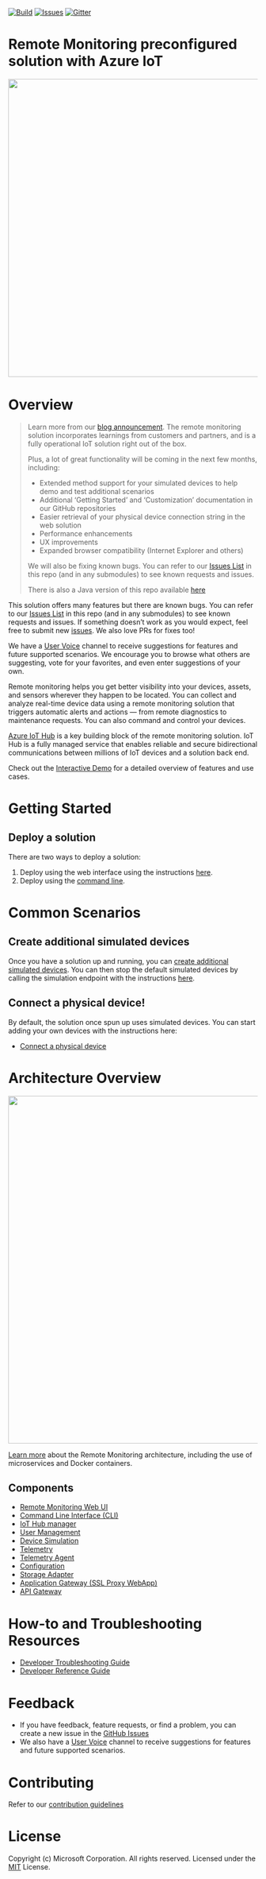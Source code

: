 [![Build][build-badge]][build-url]
[![Issues][issues-badge]][issues-url]
[![Gitter][gitter-badge]][gitter-url]

Remote Monitoring preconfigured solution with Azure IoT
========
<div align="center">
<img src="https://user-images.githubusercontent.com/3317135/31798657-c75aaaec-b4e9-11e7-9835-dea95cb5316d.png" width="600" height="auto"/>
</div>

Overview
========
> Learn more from our
> [blog announcement](https://azure.microsoft.com/en-in/blog/the-next-generation-of-azure-iot-suite-accelerates-iot-solutions/). 
> The remote monitoring solution incorporates learnings from customers
> and partners, and is a fully operational IoT solution right out of the
> box. 
>
> Plus, a lot of great functionality will be coming in the next few 
> months, including:
>
> * Extended method support for your simulated devices to help demo and test additional scenarios
> * Additional ‘Getting Started’ and ‘Customization’ documentation in our GitHub repositories 
> * Easier retrieval of your physical device connection string in the web solution
> * Performance enhancements
> * UX improvements
> * Expanded browser compatibility (Internet Explorer and others)
>
> We will also be fixing known bugs. You can refer to our
> [Issues List](https://github.com/Azure/azure-iot-pcs-remote-monitoring-dotnet/issues)
> in this repo (and in any submodules) to see known requests and issues. 
>
> There is also a Java version of this repo available [here](https://github.com/Azure/azure-iot-pcs-remote-monitoring-java)

This solution offers many features but there are known bugs. You can refer to our
[Issues List](issues) in this repo (and in any submodules) to see known requests 
and issues. If something doesn’t work as you would expect, feel free to submit new
[issues](https://github.com/Azure/azure-iot-pcs-remote-monitoring-dotnet/issues). 
We also love PRs for fixes too!

We have a [User Voice](https://feedback.azure.com/forums/321918-azure-iot)
channel to receive suggestions for features and future supported scenarios.
We encourage you to browse what others are suggesting, vote for your favorites,
and even enter suggestions of your own.

Remote monitoring helps you get better visibility into your devices, assets, and
sensors wherever they happen to be located. You can collect and analyze real-time
device data using a remote monitoring solution that triggers automatic alerts and
actions — from remote diagnostics to maintenance requests. You can also command and
control your devices.

[Azure IoT Hub][iot-hub]
is a key building block of the remote monitoring solution. IoT Hub is a fully
managed service that enables reliable and secure bidirectional communications between
millions of IoT devices and a solution back end.

Check out the [Interactive Demo](http://dev-azureiotclicks01.azurewebsites.net/demos/remotemonitoring)
for a detailed overview of features and use cases.

Getting Started
===============

## Deploy a solution
There are two ways to deploy a solution:
1) Deploy using the web interface using the instructions [here](https://docs.microsoft.com/azure/iot-suite/iot-suite-remote-monitoring-deploy).
2) Deploy using the [command line](https://docs.microsoft.com/azure/iot-suite/iot-suite-remote-monitoring-deploy-cli).

Common Scenarios
================
## Create additional simulated devices
Once you have a solution up and running, you can [create additional simulated devices](https://docs.microsoft.com/azure/iot-suite/iot-suite-remote-monitoring-test). You can then stop the default simulated devices by calling the simulation endpoint with the instructions [here](https://github.com/Azure/device-simulation-dotnet/wiki/%5BAPI-Specifications%5D-Simulations#stop-simulation).

## Connect a physical device!
By default, the solution once spun up uses simulated devices. You can start adding your
own devices with the instructions here: 
* [Connect a physical device](https://docs.microsoft.com/azure/iot-suite/iot-suite-connecting-devices-node)

Architecture Overview
=====================
<div align="center">
<img src="https://user-images.githubusercontent.com/3317135/31914374-44a4be80-b7ff-11e7-86b2-19845ab65d7a.png" width="700" height="auto"/>
</div>

[Learn more](https://docs.microsoft.com/azure/iot-suite/iot-suite-remote-monitoring-sample-walkthrough) about the Remote Monitoring architecture, including the use of microservices and Docker containers.

## Components
* [Remote Monitoring Web UI](https://github.com/Azure/pcs-remote-monitoring-webui)
* [Command Line Interface (CLI)](https://github.com/Azure/pcs-cli)
* [IoT Hub manager](https://github.com/Azure/iothub-manager-java)
* [User Management](https://github.com/Azure/pcs-auth-dotnet)
* [Device Simulation](https://github.com/Azure/device-simulation-java)
* [Telemetry](https://github.com/Azure/device-telemetry-java)
* [Telemetry Agent](https://github.com/Azure/telemetry-agent-java)
* [Configuration](https://github.com/azure/pcs-config-java)
* [Storage Adapter](https://github.com/azure/pcs-storage-adapter-java)
* [Application Gateway (SSL Proxy WebApp)](https://github.com/Azure/reverse-proxy-dotnet)
* [API Gateway](https://github.com/Azure/azure-iot-pcs-remote-monitoring-dotnet/tree/master/reverse-proxy)

How-to and Troubleshooting Resources
====================================
* [Developer Troubleshooting Guide](https://github.com/Azure/azure-iot-pcs-remote-monitoring-dotnet/wiki/Developer-Troubleshooting-Guide)
* [Developer Reference Guide](https://github.com/Azure/azure-iot-pcs-remote-monitoring-dotnet/wiki/Developer-Reference-Guide#running-all-pcs-microservices-locally)

Feedback
========
* If you have feedback, feature requests, or find a problem, you can create
  a new issue in the [GitHub Issues](issues)
* We also have a [User Voice](https://feedback.azure.com/forums/321918-azure-iot) channel to receive suggestions for features and future supported scenarios.

Contributing
============
Refer to our [contribution guidelines](docs/CONTRIBUTING.md)

License
=======
Copyright (c) Microsoft Corporation. All rights reserved.
Licensed under the [MIT](LICENSE) License.

[build-badge]: https://img.shields.io/travis/Azure/azure-iot-pcs-remote-monitoring-dotnet.svg
[build-url]: https://travis-ci.org/Azure/azure-iot-pcs-remote-monitoring-dotnet
[issues-badge]: https://img.shields.io/github/issues/azure/azure-iot-pcs-remote-monitoring-dotnet.svg
[issues-url]: https://github.com/azure/azure-iot-pcs-remote-monitoring-dotnet/issues
[gitter-badge]: https://img.shields.io/gitter/room/azure/iot-solutions.js.svg
[gitter-url]: https://gitter.im/Azure/iot-solutions
[azure-active-directory]: https://azure.microsoft.com/services/active-directory/
[iot-hub]: https://azure.microsoft.com/services/iot-hub/
[cosmos-db]: https://azure.microsoft.com/services/cosmos-db/
[container-service]: https://azure.microsoft.com/services/container-service/
[storage-account]: https://docs.microsoft.com/azure/storage/common/storage-introduction#types-of-storage-accounts
[virtual-machines]: https://azure.microsoft.com/services/virtual-machines/
[web-application]: https://azure.microsoft.com/services/app-service/web/
[draw-io-map]: https://www.draw.io/?lightbox=1&edit=_blank&layers=1&nav=1#R7V1rc9o4F%2F41mdn9YMbynY%2BUNLvdabqdTd7Z3U8ZYQtQYyxeW0DSX7%2BSb9iSIAZsA23S6SQ%2BvuscPXrORfKNOV68%2FBbD5fyeBCi8MfTg5ca8vTEMwwGA%2FeKS11wCLCeTzGIcZDJ9K3jA31EmBIV0hQOU5LJMRAkJKV7WhT6JIuTTmgzGMdnUD5uSMKgJlnCGao%2FBBQ8%2BDJF02N84oPNM6tmVo39HeDYv7gz0fM8E%2Bs%2BzmKyi%2FH4RiVC2ZwGLy%2BSHJnMYkE1FZH68MccxITT7a%2FEyRiFv13qL3e3YWz5yjCKqOOF%2FCYr%2FnHzjrWXoIZwwlaUHZaeFOHrOtueU8kYe8RONuxmm89Vk4JMF2xh9X8Xsbe4g%2F61hQrWln2gxWhCKtAWJMCUxjmbaN7iG2WWLhzMcq3zD8skT%2Blq0N2uLJf8TL1LFfEh%2Fj5JlpludSWCxMcUviF31wxrFFDONfeav8pUkmGISsf0TQil72u0BoxDP%2BA5KlsWV2Vb9NTEdrEiMZiQaoGDFBMlrQhF%2F5ykOmSGyI%2Fh5PvTnvAESbilPlDxZjv708mRy7d%2Fxt9ZCMiMak74w2WAZzdgdpySid3CBQ94ZHuGcLCCTytrKFcgfG71URHmj%2FYbIAtH4lR2S79UcNzelvJtpppkLNlujdexMNK%2FYq5VrHebdZFZee2sv7I9cU8VmxYL6tqiA0Aix29zRGPHjF5CpJ2Z%2FxIi1V4K0ZUxeXgWbs82Ltjl%2FRaLZ%2F1fMpPLG2Cw1hmeUG4Rxt1qGBAbc8gwduOyXzlUTzXD0khpZ58Zl6%2FbArpuXDdxCVDUwUzYw22rDwCSMc%2FNbrWG4QlVjq6h1M8cUPSyhz7c3bHxi7TGnC26bYGeDcWk%2BCgGPb%2BMwHJOQxOk1zZF7e3s3ZvKExuQZVfY46Q%2FbE8Bkzm0kvUkL7Q8cq974ngWkpjd0V2570xoe3PhSSxvDt1saBWzMzDdJTOfMKiMYftxKP%2FireF02Sjoqplt6XSXoBdN%2FKn%2F%2Fyw9hhsa2IvbY%2F%2BRnpBvbfd8Qpa%2B5zuCKEibaPsRnwjteqfBCtfbhPSYhq9jPXzhvAgrjGSoaOxPxptir1RiFkOJ1nV6coiDTeVdQEwVZZ1OQ%2B66gJgpyzqYg711BTRQEzoZxNrh0DSWsoeiIO5xMlPp6uewO87fKTwmKI%2FwQJgn2M2F%2BCLgYRRe8oXNF73IcRl8%2FMcFvkKINZOc7IXuwDxNG850Z%2F%2BuXlP3%2BenMh7kWlbWTnYmtnXG8NOOkJaj2E1JsCq7QLSl1hlaCIUFRZpaMfrOYmjB4UDLa3Lu1eWJ%2BWXIpx%2BtPIVbFFx0PwW6bTqeH7TSHBVGC%2FbreNCemprPF4Dy8PWBIc0aRy5a9cUDFcUIxCheEC06yaXoMzbEew1ewhtpZbvs0hmMXlMlTdw4i5%2FIvUlRf3HYFfHLWYDc1LoKoC0f4ox4UCkTE0BH16hgxEpgqI7E6AqLjVaVzjCHrR7thfQ8Z9KNcIESwZEdzW2aC6%2F4KC%2FBUG4nhCTCl7qvw0Qfd7u7I8CFn6Ebp%2BH4TSy9p6vl05W09%2FWh2cFKbYweDU1DOxJLD4RB6Z4PfVZNdgEEsmdi3Q7AydhtB8OEeUcdhoA4eb9c12ofc4D7KR8Tvnw2HNNMQsgCuoOXtSCYgVkC4yMsvsDNJ179IgvYaF14PvmcWfAt0K6%2B0Punfx9lu0xuwBJbB%2BwIsVvyOJjuDpQXpRLSmvoSTszg9B2JWRg5ZGhQOSzY8oRNvL7VRXQPxksMB%2BTBIypbnaUKStkiI8xHP8hGpzPoIXf2lMoWkpirZAScIG8YRnaFlnWvmCTr0r1Kmhi3h8GSr9c8RcXUPumsuYrJku4uRQn7qR8qHPYUYLcMweiPB34d0ZhQxD5Z3a2uAxQUp8EiYawYFfN4dh3%2BYA84IDn5kDo5rd2AcoXLC37ENkCC356Ara3fMg377DvosxuI3JIVDE7cxuwnYyO%2FS8uolIlR8tUjpwFi%2F9R6RtJzskKpvrKlYsG91Q8EhKB%2FUNozsi6uwK5g3ejDoLZ5wWdZY7gVwBNSbRFM9WcYW0Xjz1kOmkYXudcY%2FdhYoZj0iWMCqYROEX6GXUJjuGV31WDuuKbXL3YVEmDzTCmnSN0abOLjIbu3a26YKGbKKj1KOp6krJgjAd6bc8jAcXvK2iSbJMWyCzgwCvCxsYM3CHURBDdsJHhvQU%2Bw8Ixv6cbace4SOcMJ0YY5mvPuIFtzH2iBglFROrXF1xQ0T9wa6Dr6LbSzZgmsNmNgAM72AjkKO2Z%2BCPeQSw4BS1wXcbHPz3YGJQ4SFbllGlIqBORXKysuUh%2BumKr9WTOEOZEnhtE4LGmrb71%2FTPUjlkKlIxpfb7V3WZ5%2B%2ByE8tuwXukt6FpXE4JSXHJYvCx8tqj3WRePKNtMu92X%2FxUN91LSC2XyeFsTzG%2F7oDJGfVks3XL%2F%2B0ZWPVTzLf9osgdxmYYgudoipUu7YVSTBURkujm6GHUmJqqXKm3PKgrJrJaUa1UYoltyES2pTpKxZDXIZv5ScY1m%2F%2FbP8Q3wwy7vyFPkZwfDpzKjw2EyJjhGvUD6nfYkbk%2FYmgVJqIW1H%2FP0Cqc0fLQasoOwAMlMZ%2BHKTnjowAu6fXU54jQY3RYwi1PyWilTPLkoPxFek%2B7oNNoXm%2Bp8KF7S%2BWIE05NIFyjzVSO9T6AtZXL2d1Ljra5HgcwU0ggmoaQy2lvjBJxM09B7BmjhDNad%2F%2Bc3nuB8WN7gDtDccfDb391luJiHh5o1BOOsLziRSujeKWOSpGvGIUwXiTpLv2vVboiynWQJSnPaBbzsvsoZrblSfp5qSAzl0ydckuyV6P15mLH4u9pLinrmznWsaPtDzc2N3ze%2FZK8QW8U1UDqdUmYO%2B7jaPaY9lTNqivGVNT1G7Zn3w67VBgoTLNc9mIos1vDUujLakNfDebshzjHyyp0pSuApMVh2YIwTLdcXlXiEsWYPRBXxy1fJWrCcPfrVqZQKrsGv9m4XONKSNmYikkVAUTe1FeBruN7aDLll%2BVap7x9Xb1TVYoT8Mrls6pdT6FJrw1Vlh7Qz5rx2T3qNuObjUbMkijW2CM4XzJIl%2F3%2BWwxnEeHZeZ7ZZw0SpjWc1zKCie6%2Bp5iM05K3v6tO5h4x%2Bwry4X9MFgsYFVt%2FkMnOctytUqqveL31Kp689lWf9SpA78FpBjdvuAvHFxv0BVy7M18NIU1VT9vXMkJvTVfRHzc46qYAXq5HI4yzpFWFSWWxDLFvX%2BP0c6lvO5Yihtpn3wayR%2FaZzJKGmbY%2F7x8yOB4tl5%2BiJH3cdPtrzB9vjlY5XAsVZH3k405gGicodCgvltfWTAVFTe7wDFTzeujk3hni%2BxmzGB5qhOAK%2FO4riW9Z%2B%2FNxQ9c7Ih8nz6Q1hVoBxgCN%2BqUOLoE%2FJZzv9rhQ17knbZ%2BWGu4rnGjrA7PyY3liYtiz2jBEBrzCfQ66TYsZJU%2Bu5q4syXCZITbD2mmXrYyJAkh4itWhla5jgS5tLOm2XIasVbKpKXuWdvsbTTL6cszybrVV2pRTrkE2ZejKaKrmDC9tubbh%2B7KzMtCDoQLpjZ4oh%2Be4NQiuG4ylO7W9DbOriuqAoa1C8qb36ZCO7F%2BZTf%2FE8XkKVWs9%2FPIXgj49BnHUy0hu0GSFReC5xrla21D95QDP%2B2q9KuBxZeAp0ahz6HFNZx8m2JZXwwRhsZ%2Fm0GN6exDujbu0SDGHcozmPo2p8Tma15DJ7QYrTJGkeIWgihVFGrfGM53dJtf4QwV6g4rE95xt4wWCbTH%2F3mfStoxitLTo5p4JIYeg9bFTInUgo%2FPZvkdgHJU%2BOjhjdMhIWF8dsuWGLkPC52hqOR7G66sYh1xIOrhQBigVTnnFRfoonCqVp2xBkcejKKg4Dh03btsf%2BtFcT6yT6bWljQbj57k%2FlbU3f1ku3p%2BeyyVZFpMJfRKjQbLu9ENZX%2BCXmvrK7Yr2SlmtYO3wKJtCew0i75epvURD16y9UtjKOjTdBSDyj6jsDECc2zg2m80gLS9C%2BRvmn8AbJcnWLNhvz0LmBBmWZnsTX7OGQ18bBrauTT3d84DtTQGA5eGdhkZ0T%2Founi6vYmKqvsx2eI9XxEZ2WdEDCVd5nH38%2BdORNuWHkv1cZeRcGlSBpaje6i6A1XJXV6hl%2F4qj5%2B7Wa3YI8wLQYIOfMRxExCfkGaNBhvUBWlcRP%2BD%2FOeg%2Fvi5R4sd4SZ%2FKb1ym6R2cpIZ9x4g6SthD3%2FkTdkvGs22gGyYwTQs43WZibCGzWXx%2FpNbnPUWfP3zdogPM6a90CGCy%2B0p9lj748vHxCENr%2BpWkmh06%2Bl47vBZ4sBQQfgZ4UOvzj%2FJ7yp1%2FpvkaK3VlbSqXFbsKsD%2BuDxoXPRak0gGe8Hdlm9%2F%2B%2BPL1g11S%2FydO8596%2BaSxY4tLrAzlRScL06mB%2BLANM5G9N6dBNv3c2uMEnXlwzyjOTZVdLhu10RSuQj6cF99IZ3ZKnoprP4U8GNe5TkFR6bnNPsjRE9V8MTFRdJT77TSYMHZuBT6vJihmHQ0lA0yqtGsK15h5W92rSJzjrUoQFbmg1vNDToPE8blVlCD0nCJg1sNKDd3ybuaTJP3iu%2BYAb%2BzefgT6SKue0Ln%2BPLGOTDEl0wStUF9ZfW6D8OQJaYymqYqd7fjmGpjtV3weWoKXzzh%2BoDGCzLz0EXu113w63C%2Bjh9Gvb03gyt%2FrymihNCdAuUZXj5M8DPcY033%2FJlEXK1Uackftb9ETUBhiGUA8ujbGFa5kdbQSvqWLBWFvrfAln3HS6ik8DkQIrR7OoGV%2BTwKOcx%2F%2FAw%3D%3D
